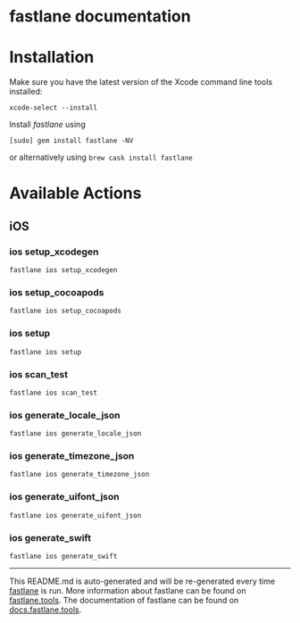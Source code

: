 fastlane documentation
================
# Installation

Make sure you have the latest version of the Xcode command line tools installed:

```
xcode-select --install
```

Install _fastlane_ using
```
[sudo] gem install fastlane -NV
```
or alternatively using `brew cask install fastlane`

# Available Actions
## iOS
### ios setup_xcodegen
```
fastlane ios setup_xcodegen
```

### ios setup_cocoapods
```
fastlane ios setup_cocoapods
```

### ios setup
```
fastlane ios setup
```

### ios scan_test
```
fastlane ios scan_test
```

### ios generate_locale_json
```
fastlane ios generate_locale_json
```

### ios generate_timezone_json
```
fastlane ios generate_timezone_json
```

### ios generate_uifont_json
```
fastlane ios generate_uifont_json
```

### ios generate_swift
```
fastlane ios generate_swift
```


----

This README.md is auto-generated and will be re-generated every time [fastlane](https://fastlane.tools) is run.
More information about fastlane can be found on [fastlane.tools](https://fastlane.tools).
The documentation of fastlane can be found on [docs.fastlane.tools](https://docs.fastlane.tools).
